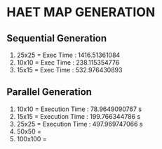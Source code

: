 # HAET MAP GENERATION

## Sequential Generation
 
1. 25x25 = Exec Time : 1416.51361084
2. 10x10 = Exec Time : 238.115354776
3. 15x15 = Exec Time : 532.976430893

## Parallel Generation
1. 10x10   = Execution Time : 78.9649090767 s
2. 15x15   = Execution Time : 199.766344786 s
3. 25x25   = Execution Time : 497.969747066 s
4. 50x50   =
5. 100x100 =
